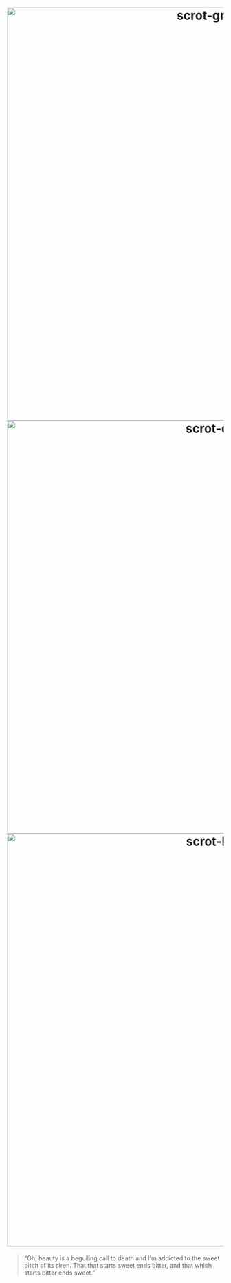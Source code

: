 <h1 align="center">
    <a href="https://github.com/fehawen/dotfiles">
        <img alt="scrot-gridline" src="https://user-images.githubusercontent.com/36552788/97505690-a979c880-1979-11eb-9398-efa4e4618b48.png" width="960">
        <img alt="scrot-dark" src="https://user-images.githubusercontent.com/36552788/97084821-c9c42300-1619-11eb-9fd1-240dcd134ceb.png" width="960">
        <img alt="scrot-light" src="https://user-images.githubusercontent.com/36552788/97084847-f415e080-1619-11eb-9d4e-c96286f3a5db.png" width="960">
    </a>
    <br>
</h1>

> “Oh, beauty is a beguiling call to death and I'm addicted to the sweet pitch of its siren. That that starts sweet ends bitter, and that which starts bitter ends sweet.”
